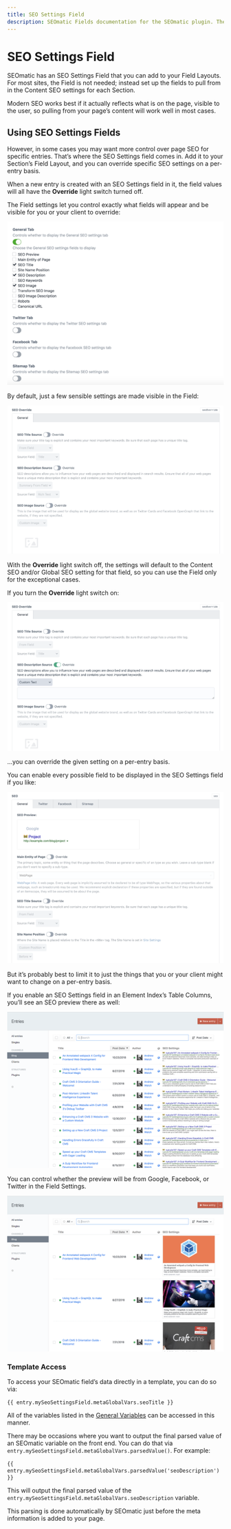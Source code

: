 ```yaml
---
title: SEO Settings Field
description: SEOmatic Fields documentation for the SEOmatic plugin. The SEOmatic plugin facilitates modern SEO best practices & implementation for Craft CMS 3.
---
```

# SEO Settings Field

SEOmatic has an SEO Settings Field that you can add to your Field Layouts. For most sites, the Field is not needed; instead set up the fields to pull from in the Content SEO settings for each Section.

Modern SEO works best if it actually reflects what is on the page, visible to the user, so pulling from your page’s content will work well in most cases.

## Using SEO Settings Fields

However, in some cases you may want more control over page SEO for specific entries. That’s where the SEO Settings field comes in. Add it to your Section’s Field Layout, and you can override specific SEO settings on a per-entry basis.

When a new entry is created with an SEO Settings field in it, the field values will all have the **Override** light switch turned off.

The Field settings let you control exactly what fields will appear and be visible for you or your client to override:

![Screenshot](./resources/screenshots/seomatic-field-settings.png)

By default, just a few sensible settings are made visible in the Field:

![Screenshot](./resources/screenshots/seomatic-field-defaults.png)

With the **Override** light switch off, the settings will default to the Content SEO and/or Global SEO setting for that field, so you can use the Field only for the exceptional cases.

If you turn the **Override** light switch on:

![Screenshot](./resources/screenshots/seomatic-field-defaults-override.png)

...you can override the given setting on a per-entry basis.

You can enable every possible field to be displayed in the SEO Settings field if you like:

![Screenshot](./resources/screenshots/seomatic-field-full.png)

But it’s probably best to limit it to just the things that you or your client might want to change on a per-entry basis.

If you enable an SEO Settings field in an Element Index’s Table Columns, you’ll see an SEO preview there as well:

![Screenshot](./resources/screenshots/seomatic-table-columns-google.png)

You can control whether the preview will be from Google, Facebook, or Twitter in the Field Settings.

![Screenshot](./resources/screenshots/seomatic-table-columns-facebook.png)

### Template Access

To access your SEOmatic field’s data directly in a template, you can do so via:

```twig
{{ entry.mySeoSettingsField.metaGlobalVars.seoTitle }}
```

All of the variables listed in the [General Variables](./using.html#general-variables) can be accessed in this manner.

There may be occasions where you want to output the final parsed value of an SEOmatic variable on the front end. You can do that via `entry.mySeoSettingsField.metaGlobalVars.parsedValue()`. For example:

```twig
{{ entry.mySeoSettingsField.metaGlobalVars.parsedValue('seoDescription') }}
```

This will output the final parsed value of the `entry.mySeoSettingsField.metaGlobalVars.seoDescription` variable.

This parsing is done automatically by SEOmatic just before the meta information is added to your page.

